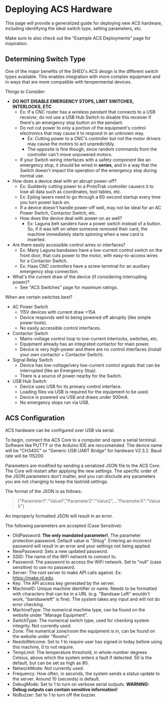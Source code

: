 # Deploying ACS Hardware

This page will provide a generalized guide for deploying new ACS hardware, including identifying the ideal switch type, setting parameters, etc.

Make sure to also check out the "Example ACS Deployments" page for inspiration.

## Determining Switch Type

One of the major benefits of the SHED's ACS design is the different switch types available. This enables integration with more complex equipment and in ways that are more compatible with tempermental devices.

Things to Consider:
* **DO NOT DISABLE EMERGENCY STOPS, LIMIT SWITCHES, INTERLOCKS, ETC**
    * Ex: If a CNC router has a wireless pendant that connects to a USB receiver, do not use a USB Hub Switch to disable this receiver if there's an emergency stop button on the pendant.
    * Do not cut power to only a portion of the equipment's control electronics that may cause it to respond in an unknown way.
        * Ex: Cutting power to a CNC's controller but not the motor drivers may cause the motors to act unpredictibly.
        * The opposite is fine though, since random commands from the controller can't move unpowered motors.
    * If your Switch wiring interfaces with a safety component like an emergency stop, it should be wired in **series**, and in a way that the Switch doesn't impact the operation of the emergency stop during normal use. 
* How does a device deal with an abrupt power-off?
    * Ex: Suddenly cutting power to a ProtoTrak controller causers it to lose all data such as coordinates, tool tables, etc.
    * Ex: Epilog lasers need to go through a 60-second startup every time you turn power back on.
    * If a device doesn't handle power-off well, may not be ideal for an AC Power Switch, Contactor Switch, etc.
    * How does the device deal with power-on as well?
        * Ex: Laguna belt sanders have a power switch instead of a button. So, if it was left on when someone removed their card, the machine immediately starts spinning when a new card is inserted.
* Are there easily accessible control wires or interfaces?
    * Ex: Many Laguna bandsaws have a low-current control switch on the front door, that cuts power to the motor, with easy-to-access wires for a Contactor Switch.
    * Ex: Haas CNC controllers have a screw terminal for an auxiliary emergency stop connection.
* What's the current draw of the device (if considering interrupting power)?
    * See "ACS Switches" page for maximum ratings.

When are certain switches best?
* AC Power Switch
    * 115V devices with current draw <15A
    * Device responds well to being powered off abruptly (like simple power tools).
    * No easily accessible control interfaces.
* Contactor Switch
    * Mains-voltage control loop to low-current interlocks, switches, etc.
    * Equipment already has an integrated contactor for main power.
    * Device is very high-power and there are no control interfaces (install your own contactor + Contactor Switch).
* Signal Relay Switch
    * Device has low-voltage/very low-current control signals that can be interrupted (like an Emergency Stop).
    * There is a source of power nearby for the Switch.
* USB Hub Switch
    * Device uses USB for its primary control interface.
    * Loading files via USB is required for the equipment to be used.
    * Device is powered via USB and draws under 500mA.
    * No emergency stops run via USB.

## ACS Configuration

ACS hardware can be configured over USB via serial. 

To begin, connect the ACS Core to a computer and open a serial terminal. Software like PUTTY or the Arduino IDE are reccomended. The device name will be "CH340C" or "Generic USB UART Bridge" for hardware V2.3.2. Baud rate will be 115200.

Parameters are modified by sending a serialized JSON file to the ACS Core. The Core will restart after applying the new settings. The specific order of the JSON parameters don't matter, and you can disclude any parameters you are not changing to keep the last/old settings.

The format of the JSON is as follows:

> {"Parameter1":"Value1","Parameter2":"Value2",..."ParameterX":"ValueX"}

An improperly formatted JSON will result in an error.

The following parameters are accepted (Case Sensitive):
* OldPassword: **The only mandated parameter!**, The parameter protection password. Default value is "Shlug". Entering an incorrect password will result in an error and your settings not being applied.
* NewPassword: Sets a new updated password.
* SSID: The name of the WiFi network to connect to.
* Password: The password to access the WiFi network. Set to "null" (case sensitive) to use no password.
* Server: The root server to make API calls against. Ex: https://make.rit.edu.
* Key: The API access key generated by the server.
* MachineID: Unique machine identifier or name. Needs to be formatted with characters that can be in a URL (e.g. "Bandsaw Left" wouldn't work, "bandsawleft" is fine). The system takes any input and will not do error checking.
* MachineType: The numerical machine type, can be found on the website under "Manage Equipment".
* SwitchType: The numerical switch type, used for checking system integrity. Not currently used.
* Zone: The numerical zone/room the equipment is in, can be found on the website under "Rooms".
* NeedsWelcome: Set to 1 to require user has signed in today before using this machine, 0 to not require.
* TempLimit: The temperature threshold, in whole-number degrees Celsius, above which the system enters a fault if detected. 50 is the default, but can be set as high as 80.
* NetworkMode: Not currently used.
* Frequency: How often, in seconds, the system sends a status update to the server. Around 10 (seconds) is default.
* DebugMode: Set to 1 to turn on verbose serial outputs. **WARNING: Debug outputs can contain sensitive information!**
* NoBuzzer: Set to 1 to turn off the buzzer.
